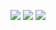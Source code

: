 <a href="https://velog.io/@ehgur062300/posts" target="_blank"><img src="https://img.shields.io/badge/Velog-20C997?style=flat-square&logo=Velog&logoColor=white"/></a>
<a href="https://backend-repository.tistory.com/" target="_blank"><img src="https://img.shields.io/badge/Tistory-f54?style=flat-square&logo=Tistory&logoColor=white"/></a>
<a href="mailto:ehgur062300@gmail.com" target="_blank"><img src="https://img.shields.io/badge/ehgur062300@gmail.com-EA4335?style=flat-square&logo=Gmail&logoColor=white"/></a>

<!--
**ehgur062300/ehgur062300** is a ✨ _special_ ✨ repository because its `README.md` (this file) appears on your GitHub profile.

Here are some ideas to get you started:

- 🔭 I’m currently working on ...
- 🌱 I’m currently learning ...
- 👯 I’m looking to collaborate on ...
- 🤔 I’m looking for help with ...
- 💬 Ask me about ...
- 📫 How to reach me: ...
- 😄 Pronouns: ...
- ⚡ Fun fact: ...
-->
